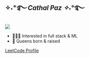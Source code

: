 ## ✧˖*°࿐ Cathal Paz ✧˖*°࿐ 
<img src="https://readme-typing-svg.herokuapp.com/?lines=Hello+World!" />

- 👨🏻‍💻 Interested in full stack & ML
- 📍  Queens born & raised
<!--
### Languages:
![JavaScript](https://img.shields.io/badge/javascript-%23323330.svg?style=for-the-badge&logo=javascript&logoColor=%23F7DF1E)&nbsp;
![Python](https://img.shields.io/badge/Python-14354C?style=for-the-badge&logo=python&logoColor=white)&nbsp;
![TypeScript](https://img.shields.io/badge/TypeScript-3178C6.svg?style=for-the-badge&logo=TypeScript&logoColor=white)&nbsp;
![Java](https://img.shields.io/badge/java-%23ED8B00.svg?style=for-the-badge&logo=openjdk&logoColor=white)&nbsp;

### Frontend:
![React](https://img.shields.io/badge/react-%2320232a.svg?style=for-the-badge&logo=react&logoColor=%2361DAFB)&nbsp;
![Redux](https://img.shields.io/badge/redux-%23593d88.svg?style=for-the-badge&logo=redux&logoColor=white)&nbsp;
![HTML5](https://img.shields.io/badge/html5-%23E34F26.svg?style=for-the-badge&logo=html5&logoColor=white)&nbsp;
![CSS3](https://img.shields.io/badge/css3-%231572B6.svg?style=for-the-badge&logo=css3&logoColor=white)&nbsp;
![Next JS](https://img.shields.io/badge/Next-black?style=for-the-badge&logo=next.js&logoColor=white)&nbsp;
![TailwindCSS](https://img.shields.io/badge/tailwindcss-%2338B2AC.svg?style=for-the-badge&logo=tailwind-css&logoColor=white)&nbsp;

### Backend:
![NodeJS](https://img.shields.io/badge/Node.js-339933?style=for-the-badge&logo=nodedotjs&logoColor=white)&nbsp;
![Express.js](https://img.shields.io/badge/express.js-%23404d59.svg?style=for-the-badge&logo=express&logoColor=%2361DAFB)&nbsp;
![Sequelize](https://img.shields.io/badge/Sequelize-52B0E7?style=for-the-badge&logo=Sequelize&logoColor=white)&nbsp;
![SQLite](https://img.shields.io/badge/sqlite-%2307405e.svg?style=for-the-badge&logo=sqlite&logoColor=white)&nbsp;
![Flask](https://img.shields.io/badge/Flask-000000?style=for-the-badge&logo=flask&logoColor=white)&nbsp;
![Django](https://img.shields.io/badge/django-%23092E20.svg?style=for-the-badge&logo=django&logoColor=white)&nbsp;
![PostgreSQL](https://img.shields.io/badge/PostgreSQL-4169E1.svg?style=for-the-badge&logo=PostgreSQL&logoColor=white)&nbsp;
![SQLAlchemy](https://img.shields.io/badge/SQLAlchemy-100000?style=for-the-badge&logo=sql&logoColor=BA1212&labelColor=AD0000&color=A90000)&nbsp;

### Other/DevOps:
![Git](https://img.shields.io/badge/Git-F05032.svg?style=for-the-badge&logo=Git&logoColor=white)&nbsp;
![Docker](https://img.shields.io/badge/Docker-2496ED.svg?style=for-the-badge&logo=Docker&logoColor=white)&nbsp;
![Amazon AWS](https://img.shields.io/badge/Amazon%20AWS-232F3E.svg?style=for-the-badge&logo=Amazon-AWS&logoColor=white)&nbsp;
![Socket.io](https://img.shields.io/badge/Socket.io-010101.svg?style=for-the-badge&logo=socketdotio&logoColor=white)&nbsp;
![Mocha](https://img.shields.io/badge/mocha.js-323330?style=for-the-badge&logo=mocha&logoColor=Brown)&nbsp;
![Render](https://img.shields.io/badge/Render-%46E3B7.svg?style=for-the-badge&logo=render&logoColor=white)&nbsp;
![Netlify](https://img.shields.io/badge/netlify-%23000000.svg?style=for-the-badge&logo=netlify&logoColor=#00C7B7)&nbsp;
-->
<!--
### Stats:
![Top Langs](https://github-readme-stats.vercel.app/api/top-langs/?username=cathalpaz&layout=compact)
-->


<!--![LeetCode Stats](https://leetcard.jacoblin.cool/cathalpaz?theme=nord&font=Quantico&ext=heatmap)-->
<a href='https://leetcode.com/cathalpaz/'>LeetCode Profile</a>


<!--
**cathalpaz/cathalpaz** is a ✨ _special_ ✨ repository because its `README.md` (this file) appears on your GitHub profile.

Here are some ideas to get you started:

- 🔭 I’m currently working on ...
- 🌱 I’m currently learning ...
- 👯 I’m looking to collaborate on ...
- 🤔 I’m looking for help with ...
- 💬 Ask me about ...
- 📫 How to reach me: ...
- 😄 Pronouns: ...
- ⚡ Fun fact: ...
-->
